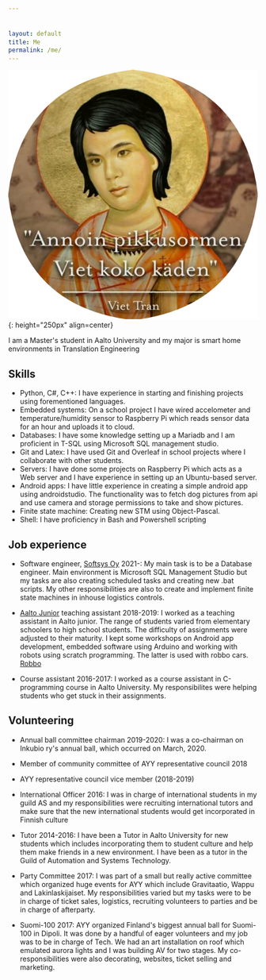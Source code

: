 ```yaml
---


layout: default
title: Me
permalink: /me/
---
```

![viet](/static/viet_pohina.png){: height="250px" align=center}


I am a Master's student in Aalto University and my major is smart home environments in Translation Engineering
## Skills

* Python, C#, C++: I have experience in starting and finishing projects using forementioned languages.
* Embedded systems: On a school project I have wired accelometer and temperature/humidity sensor to Raspberry Pi which reads sensor data for an hour and uploads it to cloud.
* Databases: I have some knowledge setting up a Mariadb and I am proficient in T-SQL using Microsoft SQL management studio.
* Git and Latex: I have used Git and Overleaf in school projects where I collaborate with other students.
* Servers: I have done some projects on Raspberry Pi which acts as a Web server and I have experience in setting up an Ubuntu-based server.
* Android apps: I have little experience in creating a simple android app using androidstudio. The functionality was to fetch dog pictures from api and use camera and storage permissions to take and show pictures.
* Finite state machine: Creating new STM using Object-Pascal.
* Shell: I have proficiency in Bash and Powershell scripting

## Job experience

* Software engineer, [Softsys Oy](http://www.softsys.fi) 2021-: My main task is to be a Database engineer. Main environment is Microsoft SQL Management Studio but my tasks are also creating scheduled tasks and creating new .bat scripts. My other responsibilities are also to create and implement finite state machines in inhouse logistics controls.

* [Aalto Junior](https://www.aalto.fi/en/aalto-university-junior) teaching assistant 2018-2019: I worked as a teaching assistant in Aalto junior. The range of students varied from elementary schoolers to high school students. The difficulty of assignments were adjusted to their maturity. I kept some workshops on Android app development, embedded software using Arduino and working with robots using scratch programming. The latter is used with robbo cars. [Robbo](https://www.robbo.world/)

* Course assistant 2016-2017: I worked as a course assistant in C-programming course in Aalto University. My responsibilites were helping students who get stuck in their assignments.

## Volunteering

* Annual ball committee chairman 2019-2020: I was a co-chairman on Inkubio ry's annual ball, which occurred on March, 2020. 

* Member of community committee of AYY representative council 2018

* AYY representative council vice member (2018-2019)

* International Officer 2016: I was in charge of international students in my guild AS and my responsibilities were recruiting international tutors and make sure that the new international students would get incorporated in Finnish culture

* Tutor 2014-2016: I have been a Tutor in Aalto University for new students which includes incorporating them to student culture and help them make friends in a new environment. I have been as a tutor in the Guild of Automation and Systems Technology.

* Party Committee 2017: I was part of a small but really active committee which organized huge events for AYY which include Gravitaatio, Wappu and Lakinlaskijaiset. My responsibilities varied but my tasks were to be in charge of ticket sales, logistics, recruiting volunteers to parties and be in charge of afterparty.

* Suomi-100 2017: AYY organized Finland's biggest annual ball for Suomi-100 in Dipoli. It was done by a handful of eager volunteers and my job was to be in charge of Tech. We had an art installation on roof which emulated aurora lights and I was building AV for two stages. My co-responsibilities were also decorating, websites, ticket selling and marketing.